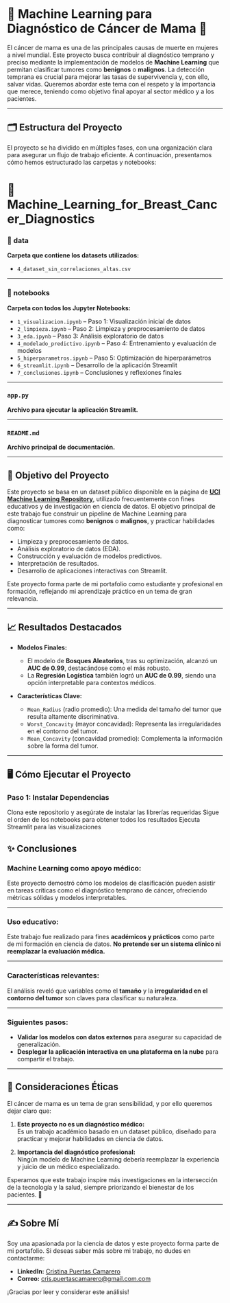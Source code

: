 # 🌸 Machine Learning para Diagnóstico de Cáncer de Mama 🌸

El cáncer de mama es una de las principales causas de muerte en mujeres a nivel mundial. Este proyecto busca contribuir al diagnóstico temprano y preciso mediante la implementación de modelos de **Machine Learning** que permitan clasificar tumores como **benignos** o **malignos**. La detección temprana es crucial para mejorar las tasas de supervivencia y, con ello, salvar vidas. Queremos abordar este tema con el respeto y la importancia que merece, teniendo como objetivo final apoyar al sector médico y a los pacientes.

---

## 🗂️ **Estructura del Proyecto**

El proyecto se ha dividido en múltiples fases, con una organización clara para asegurar un flujo de trabajo eficiente. A continuación, presentamos cómo hemos estructurado las carpetas y notebooks:

# 📂 Machine_Learning_for_Breast_Cancer_Diagnostics

### 📁 data
**Carpeta que contiene los datasets utilizados:**
- `4_dataset_sin_correlaciones_altas.csv`

---

### 📁 notebooks
**Carpeta con todos los Jupyter Notebooks:**
- `1_visualizacion.ipynb` – Paso 1: Visualización inicial de datos
- `2_limpieza.ipynb` – Paso 2: Limpieza y preprocesamiento de datos
- `3_eda.ipynb` – Paso 3: Análisis exploratorio de datos
- `4_modelado_predictivo.ipynb` – Paso 4: Entrenamiento y evaluación de modelos
- `5_hiperparametros.ipynb` – Paso 5: Optimización de hiperparámetros
- `6_streamlit.ipynb` – Desarrollo de la aplicación Streamlit
- `7_conclusiones.ipynb` – Conclusiones y reflexiones finales

---

### `app.py`
**Archivo para ejecutar la aplicación Streamlit.**

---

### `README.md`
**Archivo principal de documentación.**

---

## 🚀 **Objetivo del Proyecto**

Este proyecto se basa en un dataset público disponible en la página de **[UCI Machine Learning Repository](https://archive.ics.uci.edu/ml/datasets/Breast+Cancer+Wisconsin+%28Diagnostic%29)**, utilizado frecuentemente con fines educativos y de investigación en ciencia de datos. El objetivo principal de este trabajo fue construir un pipeline de Machine Learning para diagnosticar tumores como **benignos** o **malignos**, y practicar habilidades como:
- Limpieza y preprocesamiento de datos.
- Análisis exploratorio de datos (EDA).
- Construcción y evaluación de modelos predictivos.
- Interpretación de resultados.
- Desarrollo de aplicaciones interactivas con Streamlit.

Este proyecto forma parte de mi portafolio como estudiante y profesional en formación, reflejando mi aprendizaje práctico en un tema de gran relevancia.

---

## 📈 **Resultados Destacados**

- **Modelos Finales:**
   - El modelo de **Bosques Aleatorios**, tras su optimización, alcanzó un **AUC de 0.99**, destacándose como el más robusto.
   - La **Regresión Logística** también logró un **AUC de 0.99**, siendo una opción interpretable para contextos médicos.

- **Características Clave:**
   - `Mean_Radius` (radio promedio): Una medida del tamaño del tumor que resulta altamente discriminativa.
   - `Worst_Concavity` (mayor concavidad): Representa las irregularidades en el contorno del tumor.
   - `Mean_Concavity` (concavidad promedio): Complementa la información sobre la forma del tumor.

---

## 🖥️ **Cómo Ejecutar el Proyecto**

### **Paso 1: Instalar Dependencias**
Clona este repositorio y asegúrate de instalar las librerías requeridas
Sigue el orden de los notebooks para obtener todos los resultados
Ejecuta Streamlit para las visualizaciones

## ✨ Conclusiones

### Machine Learning como apoyo médico:
Este proyecto demostró cómo los modelos de clasificación pueden asistir en tareas críticas como el diagnóstico temprano de cáncer, ofreciendo métricas sólidas y modelos interpretables.

---

### Uso educativo:
Este trabajo fue realizado para fines **académicos y prácticos** como parte de mi formación en ciencia de datos. **No pretende ser un sistema clínico ni reemplazar la evaluación médica.**

---

### Características relevantes:
El análisis reveló que variables como el **tamaño** y la **irregularidad en el contorno del tumor** son claves para clasificar su naturaleza.

---

### Siguientes pasos:
- **Validar los modelos con datos externos** para asegurar su capacidad de generalización.
- **Desplegar la aplicación interactiva en una plataforma en la nube** para compartir el trabajo.

---

## 🙏 Consideraciones Éticas
El cáncer de mama es un tema de gran sensibilidad, y por ello queremos dejar claro que:

1. **Este proyecto no es un diagnóstico médico:**  
   Es un trabajo académico basado en un dataset público, diseñado para practicar y mejorar habilidades en ciencia de datos.

2. **Importancia del diagnóstico profesional:**  
   Ningún modelo de Machine Learning debería reemplazar la experiencia y juicio de un médico especializado.

Esperamos que este trabajo inspire más investigaciones en la intersección de la tecnología y la salud, siempre priorizando el bienestar de los pacientes. 🌟

---

## ✍️ Sobre Mí
Soy una apasionada por la ciencia de datos y este proyecto forma parte de mi portafolio. Si deseas saber más sobre mi trabajo, no dudes en contactarme:

- **LinkedIn:** [Cristina Puertas Camarero](https://www.linkedin.com/in/cristina-puertas-camarero-8955a6349/)
- **Correo:** cris.puertascamarero@gmail.com.com

¡Gracias por leer y considerar este análisis!






